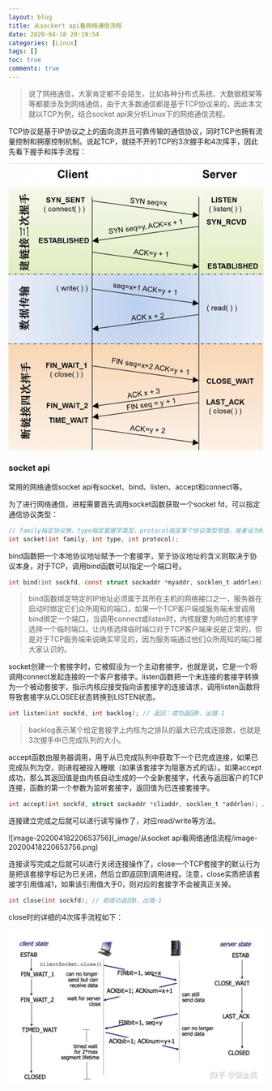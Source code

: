 ```yaml
---
layout: blog
title: 从sockert api看网络通信流程
date: 2020-04-18 20:19:54
categories: [Linux]
tags: []
toc: true
comments: true
---
```


> 说了网络通信，大家肯定都不会陌生，比如各种分布式系统、大数据框架等等都要涉及到网络通信，由于大多数通信都是基于TCP协议来的，因此本文就以TCP为例，结合socket api来分析Linux下的网络通信流程。

TCP协议是基于IP协议之上的面向流并且可靠传输的通信协议，同时TCP也拥有流量控制和拥塞控制机制。说起TCP，就绕不开的TCP的3次握手和4次挥手，因此先看下握手和挥手流程：

![image-20200418092247425](_image/谈一谈TCP的4次挥手/image-20200418092247425.png)

### socket api

常用的网络通信socket api有socket、bind、listen、accept和connect等。

为了进行网络通信，进程需要首先调用socket函数获取一个socket fd，可以指定通信协议类型：

```c
// family指定协议族，type指定套接字类型，protocol指定某个协议类型常值，或者设为0。
int socket(int family, int type, int protocol);
```

bind函数把一个本地协议地址赋予一个套接字，至于协议地址的含义则取决于协议本身，对于TCP，调用bind函数可以指定一个端口号。

```c
int bind(int sockfd, const struct sockaddr *myaddr, socklen_t addrlen); // 返回：成功为0，出错-1
```

> bind函数绑定特定的IP地址必须属于其所在主机的网络接口之一，服务器在启动时绑定它们众所周知的端口，如果一个TCP客户端或服务端未曾调用bind绑定一个端口，当调用connect或listen时，内核就要为响应的套接字选择一个临时端口。让内核选择临时端口对于TCP客户端来说是正常的，但是对于TCP服务端来说确实罕见的，因为服务端通过他们众所周知的端口被大家认识的。

socket创建一个套接字时，它被假设为一个主动套接字，也就是说，它是一个将调用connect发起连接的一个客户套接字。listen函数把一个未连接的套接字转换为一个被动套接字，指示内核应接受指向该套接字的连接请求，调用listen函数将导致套接字从CLOSEE状态转换到LISTEN状态。

```c
int listen(int sockfd, int backlog); // 返回：成功返回0，出错-1
```

> backlog表示某个给定套接字上内核为之排队的最大已完成连接数，也就是3次握手中已完成队列的大小。

accept函数由服务器调用，用于从已完成队列中获取下一个已完成连接，如果已完成队列为空，则进程被投入睡眠（如果该套接字为阻塞方式的话）。如果accept成功，那么其返回值是由内核自动生成的一个全新套接字，代表与返回客户的TCP连接，函数的第一个参数为监听套接字，返回值为已连接套接字。

```c
int accept(int sockfd, struct sockaddr *cliaddr, socklen_t *addrlen); //  返回：成功返回已连接描述符(非负)，出错-1
```

连接建立完成之后就可以进行读写操作了，对应read/write等方法。

![image-20200418220653756](_image/从socket api看网络通信流程/image-20200418220653756.png)

连接读写完成之后就可以进行关闭连接操作了，close一个TCP套接字的默认行为是把该套接字标记为已关闭，然后立即返回到调用进程。注意，close实质把该套接字引用值减1，如果该引用值大于0，则对应的套接字不会被真正关掉。

```c
int close(int sockfd); // 若成功返回0，出错-1
```

close时的详细的4次挥手流程如下：

![image-20200418092345166](../../%E6%93%8D%E4%BD%9C%E7%B3%BB%E7%BB%9F/Linux/_image/%E8%B0%88%E4%B8%80%E8%B0%88TCP%E7%9A%844%E6%AC%A1%E6%8C%A5%E6%89%8B/image-20200418092345166.png)


